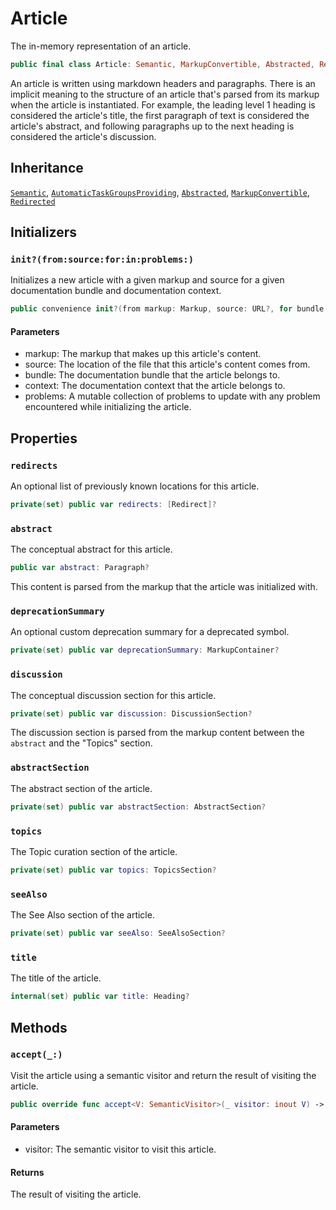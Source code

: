 # Article

The in-memory representation of an article.

``` swift
public final class Article: Semantic, MarkupConvertible, Abstracted, Redirected, AutomaticTaskGroupsProviding 
```

An article is written using markdown headers and paragraphs. There is an implicit meaning to the structure of an article that's parsed from its markup
when the article is instantiated. For example, the leading level 1 heading is considered the article's title, the first paragraph of text is considered the
article's abstract, and following paragraphs up to the next heading is considered the article's discussion.

## Inheritance

[`Semantic`](/Semantic), [`AutomaticTaskGroupsProviding`](/AutomaticTaskGroupsProviding), [`Abstracted`](/Abstracted), [`MarkupConvertible`](/MarkupConvertible), [`Redirected`](/Redirected)

## Initializers

### `init?(from:source:for:in:problems:)`

Initializes a new article with a given markup and source for a given documentation bundle and documentation context.

``` swift
public convenience init?(from markup: Markup, source: URL?, for bundle: DocumentationBundle, in context: DocumentationContext, problems: inout [Problem]) 
```

#### Parameters

  - markup: The markup that makes up this article's content.
  - source: The location of the file that this article's content comes from.
  - bundle: The documentation bundle that the article belongs to.
  - context: The documentation context that the article belongs to.
  - problems: A mutable collection of problems to update with any problem encountered while initializing the article.

## Properties

### `redirects`

An optional list of previously known locations for this article.

``` swift
private(set) public var redirects: [Redirect]?
```

### `abstract`

The conceptual abstract for this article.

``` swift
public var abstract: Paragraph? 
```

This content is parsed from the markup that the article was initialized with.

### `deprecationSummary`

An optional custom deprecation summary for a deprecated symbol.

``` swift
private(set) public var deprecationSummary: MarkupContainer?
```

### `discussion`

The conceptual discussion section for this article.

``` swift
private(set) public var discussion: DiscussionSection?
```

The discussion section is parsed from the markup content between the `abstract`  and the "Topics" section.

### `abstractSection`

The abstract section of the article.

``` swift
private(set) public var abstractSection: AbstractSection?
```

### `topics`

The Topic curation section of the article.

``` swift
private(set) public var topics: TopicsSection?
```

### `seeAlso`

The See Also section of the article.

``` swift
private(set) public var seeAlso: SeeAlsoSection?
```

### `title`

The title of the article.

``` swift
internal(set) public var title: Heading?
```

## Methods

### `accept(_:)`

Visit the article using a semantic visitor and return the result of visiting the article.

``` swift
public override func accept<V: SemanticVisitor>(_ visitor: inout V) -> V.Result 
```

#### Parameters

  - visitor: The semantic visitor to visit this article.

#### Returns

The result of visiting the article.
